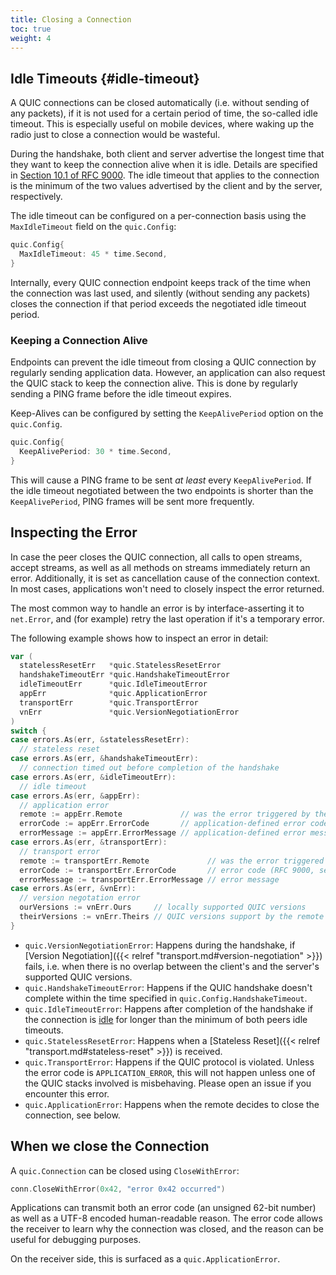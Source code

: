 ```yaml
---
title: Closing a Connection
toc: true
weight: 4
---
```


## Idle Timeouts {#idle-timeout}

A QUIC connections can be closed automatically (i.e. without sending of any packets), if it is not used for a certain period of time, the so-called idle timeout. This is especially useful on mobile devices, where waking up the radio just to close a connection would be wasteful.

During the handshake, both client and server advertise the longest time that they want to keep the connection alive when it is idle. Details are specified in [Section 10.1 of RFC 9000](https://datatracker.ietf.org/doc/html/rfc9000#section-10.1). The idle timeout that applies to the connection is the minimum of the two values advertised by the client and by the server, respectively.

The idle timeout can be configured on a per-connection basis using the `MaxIdleTimeout` field on the `quic.Config`:
```go
quic.Config{
  MaxIdleTimeout: 45 * time.Second,
}
```

Internally, every QUIC connection endpoint keeps track of the time when the connection was last used, and silently (without sending any packets) closes the connection if that period exceeds the negotiated idle timeout period.

### Keeping a Connection Alive

Endpoints can prevent the idle timeout from closing a QUIC connection by regularly sending application data. However, an application can also request the QUIC stack to keep the connection alive. This is done by regularly sending a PING frame before the idle timeout expires.

Keep-Alives can be configured by setting the `KeepAlivePeriod` option on the `quic.Config`.
```go
quic.Config{
  KeepAlivePeriod: 30 * time.Second,
}
```

This will cause a PING frame to be sent _at least_ every `KeepAlivePeriod`. If the idle timeout negotiated between the two endpoints is shorter than the `KeepAlivePeriod`, PING frames will be sent more frequently.


## Inspecting the Error

In case the peer closes the QUIC connection, all calls to open streams, accept streams, as well as all methods on streams immediately return an error. Additionally, it is set as cancellation cause of the connection context. In most cases, applications won't need to closely inspect the error returned. 

The most common way to handle an error is by interface-asserting it to `net.Error`, and (for example) retry the last operation if it's a temporary error.

The following example shows how to inspect an error in detail:

```go
var (
  statelessResetErr   *quic.StatelessResetError
  handshakeTimeoutErr *quic.HandshakeTimeoutError
  idleTimeoutErr      *quic.IdleTimeoutError
  appErr              *quic.ApplicationError
  transportErr        *quic.TransportError
  vnErr               *quic.VersionNegotiationError
)
switch {
case errors.As(err, &statelessResetErr):
  // stateless reset
case errors.As(err, &handshakeTimeoutErr):
  // connection timed out before completion of the handshake
case errors.As(err, &idleTimeoutErr):
  // idle timeout
case errors.As(err, &appErr):
  // application error
  remote := appErr.Remote             // was the error triggered by the peer?
  errorCode := appErr.ErrorCode       // application-defined error code
  errorMessage := appErr.ErrorMessage // application-defined error message
case errors.As(err, &transportErr):
  // transport error
  remote := transportErr.Remote             // was the error triggered by the peer?
  errorCode := transportErr.ErrorCode       // error code (RFC 9000, section 20.1)
  errorMessage := transportErr.ErrorMessage // error message
case errors.As(err, &vnErr):
  // version negotation error
  ourVersions := vnErr.Ours     // locally supported QUIC versions
  theirVersions := vnErr.Theirs // QUIC versions support by the remote
}
```

* `quic.VersionNegotiationError`: Happens during the handshake, if [Version Negotiation]({{< relref "transport.md#version-negotiation" >}}) fails, i.e. when there is no overlap between the client's and the server's supported QUIC versions.
* `quic.HandshakeTimeoutError`: Happens if the QUIC handshake doesn't complete within the time specified in `quic.Config.HandshakeTimeout`.
* `quic.IdleTimeoutError`: Happens after completion of the handshake if the connection is [idle](#idle-timeout) for longer than the minimum of both peers idle timeouts.
* `quic.StatelessResetError`: Happens when a [Stateless Reset]({{< relref "transport.md#stateless-reset" >}}) is received.
* `quic.TransportError`: Happens if the QUIC protocol is violated. Unless the error code is `APPLICATION_ERROR`, this will not happen unless one of the QUIC stacks involved is misbehaving. Please open an issue if you encounter this error.
* `quic.ApplicationError`: Happens when the remote decides to close the connection, see below.

## When we close the Connection

A `quic.Connection` can be closed using `CloseWithError`:

```go
conn.CloseWithError(0x42, "error 0x42 occurred")
```

Applications can transmit both an error code (an unsigned 62-bit number) as well as a UTF-8 encoded human-readable reason. The error code allows the receiver to learn why the connection was closed, and the reason can be useful for debugging purposes.

On the receiver side, this is surfaced as a `quic.ApplicationError`.
